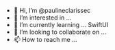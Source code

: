 - 👋 Hi, I’m @paulineclarissec
- 👀 I’m interested in ...
- 🌱 I’m currently learning ... SwiftUI
- 💞️ I’m looking to collaborate on ...
- 📫 How to reach me ...

<!---
paulineclarissec/paulineclarissec is a ✨ special ✨ repository because its `README.md` (this file) appears on your GitHub profile.
You can click the Preview link to take a look at your changes.
--->
